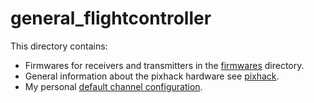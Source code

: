 # general_flightcontroller

This directory contains:
* Firmwares for receivers and transmitters in the [firmwares](./firmwares) directory.
* General information about the pixhack hardware see [pixhack](./pixhack).
* My personal [default channel configuration](default_channel_configuration.md).
